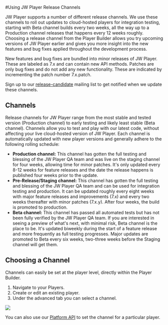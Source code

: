 #Using JW Player Release Channels

JW Player supports a number of different release channels. We use these channels to roll out updates to cloud-hosted players for integration testing, starting with Beta channel builds every two weeks, all the way up to a Production channel releases that happens every 12 weeks roughly. Choosing a release channel from the Player Builder allows you try upcoming versions of JW Player earlier and gives you more insight into the new features and bug fixes applied throughout the development process.

New features and bug fixes are bundled into minor releases of JW Player. These are labeled as 7.x and can contain new API methods. Patches are only bug fixes and do not add any new functionality. These are indicated by incrementing the patch number 7.x.patch.  

Sign up to our [release-candidate](http://www.jwplayer.com/release-candidate-sign/) mailing list to get notified when we update these channels.

## Channels

Release channels for JW Player range from the most stable and tested version (Production channel) to early testing and likely least stable (Beta channel). Channels allow you to test and play with our latest code, without affecting your live cloud-hosted version of JW Player. Each channel is automatically updated with new player versions and generally adhere to the following rolling schedule:

*   **Production channel:** This channel has gotten the full testing and blessing of the JW Player QA team and was live on the staging channel for four weeks, allowing time for minor patches. It's only updated every 8-12 weeks for feature releases and the date the release happens is published four weeks prior to the update.
*   **Pre-Release/Staging channel:** This channel has gotten the full testing and blessing of the JW Player QA team and can be used for integration testing and production. It can be updated roughly every eight weeks with major feature releases and improvements (7.x) and every two weeks thereafter with minor patches (7.x.y). After four weeks, the build is promoted to production.
*   **Beta channel:** This channel has passed all automated tests but has not been fully verified by the JW Player QA team. If you are interested in seeing a preview of what's next, with minimal risk, Beta channel is the place to be. It's updated biweekly during the start of a feature release and more frequently as full testing progresses. Major updates are promoted to Beta every six weeks, two-three weeks before the Staging channel will get them.

## Choosing a Channel

Channels can easily be set at the player level, directly within the Player Builder.

1.  Navigate to your Players.
2.  Create or edit an existing player.
3.  Under the advanced tab you can select a channel.

![](http://support-static.jwplayer.com/images/developer/releasechannels.png)

You can also use our [Platform API](https://developer.jwplayer.com/jw-platform/reference/v1/methods/players/update.html) to set the channel for a particular player.